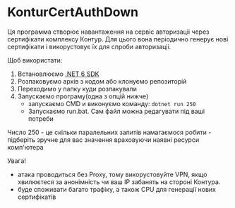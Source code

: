 # KonturCertAuthDown
Ця программа створює навантаження на сервіс авторизаціі через сертифікати комплексу Контур.
Для цього вона періодично генерує нові сертифікати i викорустовує їх для спроби авторизаціі.

Щоб використати:
1. Встановлюємо [.NET 6 SDK](https://dotnet.microsoft.com/en-us/download/dotnet/thank-you/sdk-6.0.202-windows-x86-installer)
2. Розпаковуємо архів з кодом або клонуємо репозиторій
3. Переходимо у папку куди розпакували
4. Запускаємо програму(одна з опцій нижче)
    - запускаємо CMD и виконуємо команду: `dotnet run 250`
    - Запускаємо run.bat. Сам файл можна редагувати під ваші потреби

Число 250 - це скільки паралельних запитів намагаємося робити - підберіть зручне для вас значення враховуючи наявні ресурси комп'ютера

Увага!
- атака проводиться без Proxy, тому викорустовуйте VPN, якщо хвилюєтеся за анонімність чи ваш IP забанять на стороні Контура.
- буде споживати багато трафіку, а також CPU для генерації нових сертифікатів